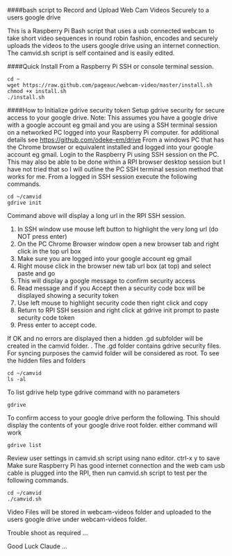 ####bash script to Record and Upload Web Cam Videos Securely to a users google drive

This is a Raspberry Pi Bash script that uses a usb connected webcam to take short video
sequences in round robin fashion, encodes and securely uploads the videos to
the users google drive using an internet connection.
The camvid.sh script is self contained and is easily edited.

####Quick Install
From a Raspberry Pi SSH or console terminal session.

    cd ~
    wget https://raw.github.com/pageauc/webcam-video/master/install.sh
    chmod +x install.sh
    ./install.sh

####How to Initialize gdrive security token
Setup gdrive security for secure access to your google drive. Note: This assumes you have a google drive with a google account eg gmail and you are using a SSH terminal session on a networked PC logged into your Raspberry Pi computer. for additional details see https://github.com/odeke-em/drive
From a windows PC that has the Chrome browser or equivalent installed and logged into your google account eg gmail.
Login to the Raspberry Pi using SSH session on the PC. This may also be able to be done within a RPI browser desktop session but I have not tried that so I will outline the PC SSH terminal session method that works for me.
From a logged in SSH session execute the following commands.

    cd ~/camvid
    gdrive init

Command above will display a long url in the RPI SSH session.

1. In SSH window use mouse left button to highlight the very long url (do NOT press enter)
2. On the PC Chrome Browser window open a new browser tab and right click in the top url box
3. Make sure you are logged into your google account eg gmail
4. Right mouse click in the browser new tab url box (at top) and select paste and go
5. This will display a google message to confirm security access
6. Read message and if you Accept then a security code box will be displayed showing a security token
7. Use left mouse to highlight security code then right click and copy
8. Return to RPI SSH session and right click at gdrive init prompt to paste security code token
9. Press enter to accept code.

If OK and no errors are displayed then a hidden .gd subfolder will be created in the camvid folder. .
The .gd folder contains gdrive security files. For syncing purposes the camvid folder will be considered as root.
To see the hidden files and folders

    cd ~/camvid
    ls -al

To list gdrive help type gdrive command with no parameters

    gdrive

To confirm access to your google drive perform the following. This should display the contents of your google drive root folder. either command will work
 
    gdrive list
    
Review user settings in camvid.sh script using nano editor.  ctrl-x y to save
Make sure Raspberry Pi has good internet connection and the web cam
usb cable is plugged into the RPI, then run camvid.sh script to test
per the following commands. 

    cd ~/camvid
    ./camvid.sh
    
Video Files will be stored in webcam-videos folder and uploaded to the
users google drive under webcam-videos folder.

Trouble shoot as required ...   

Good Luck Claude ...